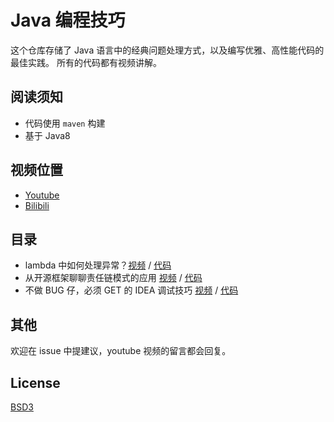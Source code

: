# Java 编程技巧

这个仓库存储了 Java 语言中的经典问题处理方式，以及编写优雅、高性能代码的最佳实践。
所有的代码都有视频讲解。

## 阅读须知

- 代码使用 `maven` 构建
- 基于 Java8

## 视频位置

- [Youtube](https://www.youtube.com/playlist?list=PLK2w-tGRdrj7SUZ1m2tMJ3FKb5SCn7r7I)
- [Bilibili](https://www.bilibili.com/video/av27652260/)

## 目录

- lambda 中如何处理异常？[视频](https://youtu.be/W3OfqnTVkbc) / [代码](src/main/java/javatips/lambda/exception)
- 从开源框架聊聊责任链模式的应用 [视频](https://youtu.be/O7u6tNLXL_k) / [代码](https://github.com/biezhi/java-tips/blob/master/src/main/java/javatips/javatips/designpattern/cor)
- 不做 BUG 仔，必须 GET 的 IDEA 调试技巧 [视频](https://youtu.be/b8swwmdNUek) / [代码](src/main/java/javatips/debug)

## 其他

欢迎在 issue 中提建议，youtube 视频的留言都会回复。

## License

[BSD3](LICENSE)